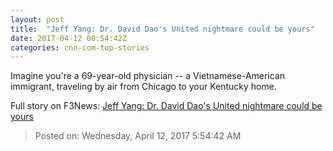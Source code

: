 ```yaml
---
layout: post
title:  "Jeff Yang: Dr. David Dao's United nightmare could be yours"
date: 2017-04-12 00:54:42Z
categories: cnn-com-top-stories
---
```


Imagine you're a 69-year-old physician -- a Vietnamese-American immigrant, traveling by air from Chicago to your Kentucky home.


Full story on F3News: [Jeff Yang: Dr. David Dao's United nightmare could be yours](http://www.f3nws.com/n/mS43MC)

> Posted on: Wednesday, April 12, 2017 5:54:42 AM
